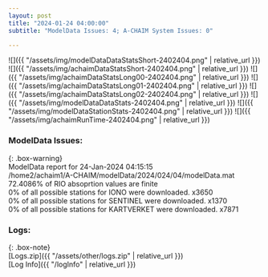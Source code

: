 ```yaml
---
layout: post
title: "2024-01-24 04:00:00"
subtitle: "ModelData Issues: 4; A-CHAIM System Issues: 0"

---
```


![]({{ "/assets/img/modelDataDataStatsShort-2402404.png" | relative_url }})
![]({{ "/assets/img/achaimDataStatsShort-2402404.png" | relative_url }})
![]({{ "/assets/img/achaimDataStatsLong00-2402404.png" | relative_url }})
![]({{ "/assets/img/achaimDataStatsLong01-2402404.png" | relative_url }})
![]({{ "/assets/img/achaimDataStatsLong02-2402404.png" | relative_url }})
![]({{ "/assets/img/modelDataDataStats-2402404.png" | relative_url }})
![]({{ "/assets/img/modelDataStationStats-2402404.png" | relative_url }})
![]({{ "/assets/img/achaimRunTime-2402404.png" | relative_url }})


### ModelData Issues:  
  
{: .box-warning}  
 ModelData report for 24-Jan-2024 04:15:15   
 /home2/achaim1/A-CHAIM/modelData/2024/024/04/modelData.mat   
 72.4086% of RIO absoprtion values are finite   
 0% of all possible stations for IONO were downloaded. x3650   
 0% of all possible stations for SENTINEL were downloaded. x1370   
 0% of all possible stations for KARTVERKET were downloaded. x7871   
  


### Logs:  
  
{: .box-note}  
[Logs.zip]({{ "/assets/other/logs.zip" | relative_url }})  
[Log Info]({{ "/logInfo" | relative_url }})  

